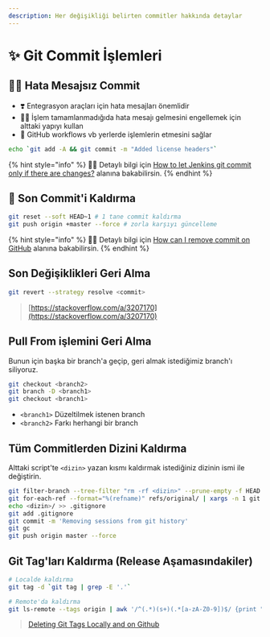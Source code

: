 ```yaml
---
description: Her değişikliği belirten commitler hakkında detaylar
---
```


# ✨ Git Commit İşlemleri

## ‍🧙‍♂ Hata Mesajsız Commit

* ❣️ Entegrasyon araçları için hata mesajları önemlidir
* 💁‍♂️ İşlem tamamlanmadığıda hata mesajı gelmesini engellemek için alttaki yapıyı kullan
* 💫 GitHub workflows vb yerlerde işlemlerin etmesini sağlar

```bash
echo `git add -A && git commit -m "Added license headers"`
```

{% hint style="info" %}
‍🧙‍♂ Detaylı bilgi için [How to let Jenkins git commit only if there are changes?](https://stackoverflow.com/questions/22040113/how-to-let-jenkins-git-commit-only-if-there-are-changes) alanına bakabilirsin.
{% endhint %}

## 🧼 Son Commit'i Kaldırma

```bash
git reset --soft HEAD~1 # 1 tane commit kaldırma
git push origin +master --force # zorla karşıyı güncelleme
```

{% hint style="info" %}
‍🧙‍♂ Detaylı bilgi için [How can I remove commit on GitHub](https://stackoverflow.com/a/448929/9770490) alanına bakabilirsin.
{% endhint %}

## Son Değişiklikleri Geri Alma

```bash
git revert --strategy resolve <commit>
```

> [https://stackoverflow.com/a/3207170](https://stackoverflow.com/a/3207170)

## Pull From işlemini Geri Alma

Bunun için başka bir branch'a geçip, geri almak istediğimiz branch'ı siliyoruz.

```bash
git checkout <branch2>
git branch -D <branch1>
git checkout <branch1>
```

* `<branch1>` Düzeltilmek istenen branch
* `<branch2>` Farkı herhangi bir branch

## Tüm Commitlerden Dizini Kaldırma

Alttaki script'te `<dizin>` yazan kısmı kaldırmak istediğiniz dizinin ismi ile değiştirin.

```bash
git filter-branch --tree-filter "rm -rf <dizin>" --prune-empty -f HEAD
git for-each-ref --format="%(refname)" refs/original/ | xargs -n 1 git update-ref -d
echo <dizin>/ >> .gitignore
git add .gitignore
git commit -m 'Removing sessions from git history'
git gc
git push origin master --force
```

## Git Tag'ları Kaldırma \(Release Aşamasındakiler\)

```bash
# Localde kaldırma
git tag -d `git tag | grep -E '.'`

# Remote'da kaldırma
git ls-remote --tags origin | awk '/^(.*)(s+)(.*[a-zA-Z0-9])$/ {print ":" $2}' | xargs git push origin
```

> [Deleting Git Tags Locally and on Github](https://www.alwaystwisted.com/articles/deleting-git-tags-locally-and-on-github)

